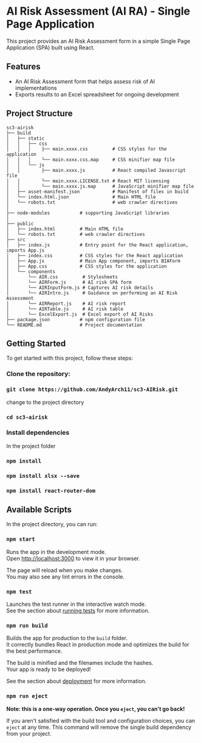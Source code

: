 # AI Risk Assessment (AI RA) - Single Page Application

This project provides an AI Risk Assessment form in a simple Single Page Application (SPA) built using React. 

## Features

- An AI Risk Assessment form that helps assess risk of AI implementations
- Exports results to an Excel spreadsheet for ongoing development

## Project Structure

```
sc3-airisk
├── build
│   ├── static        
│   │   ├── css  
│   │   │    ├── main.xxxx.css         # CSS styles for the application
│   │   │    └── main.xxxx.css.map     # CSS minifier map file
│   │   └── js 
│   │        ├── main.xxxx.js          # React compiled Javascript file
│   │        └── main.xxxx.LICENSE.txt # React MIT licensing
│   │        └── main.xxxx.js.map      # JavaScript minifier map file
│   ├── asset-manifest.json            # Manifest of files in build
│   └── index.html.json                # Main HTML file
│   └── robots.txt                     # web crawler directives
│ 
├── node-modules           # supporting JavaScript libraries
│ 
├── public
│   ├── index.html         # Main HTML file
│   └── robots.txt         # web crawler directives
├── src
│   ├── index.js           # Entry point for the React application, imports App.js
│   ├── index.css          # CSS styles for the React application
│   ├── App.js             # Main App component, imports BIAForm
│   ├── App.css            # CSS styles for the application
│   └── components
│       └── AIR.css         # Stylesheets
│       └── AIRForm.js      # AI risk SPA form
│       └── AIRInputForm.js # Captures AI risk details
│       └── AIRIntro.js     # Guidance on performing an AI Risk Assessment
│       └── AIRReport.js    # AI risk report
│       └── AIRTable.js     # AI risk table
│       └── ExcelExport.js  # Excel export of AI Risks
├── package.json           # npm configuration file
└── README.md              # Project documentation
```

## Getting Started

To get started with this project, follow these steps:

### Clone the repository:
 
### `git clone https://github.com/AndyArch11/sc3-AIRisk.git`

change to the project directory
### `cd sc3-airisk`

### Install dependencies

In the project folder

### `npm install`
### `npm install xlsx --save`
### `npm install react-router-dom`

## Available Scripts

In the project directory, you can run:

### `npm start`

Runs the app in the development mode.\
Open [http://localhost:3000](http://localhost:3000) to view it in your browser.

The page will reload when you make changes.\
You may also see any lint errors in the console.

### `npm test`

Launches the test runner in the interactive watch mode.\
See the section about [running tests](https://facebook.github.io/create-react-app/docs/running-tests) for more information.

### `npm run build`

Builds the app for production to the `build` folder.\
It correctly bundles React in production mode and optimizes the build for the best performance.

The build is minified and the filenames include the hashes.\
Your app is ready to be deployed!

See the section about [deployment](https://facebook.github.io/create-react-app/docs/deployment) for more information.

### `npm run eject`

**Note: this is a one-way operation. Once you `eject`, you can't go back!**

If you aren't satisfied with the build tool and configuration choices, you can `eject` at any time. This command will remove the single build dependency from your project.
